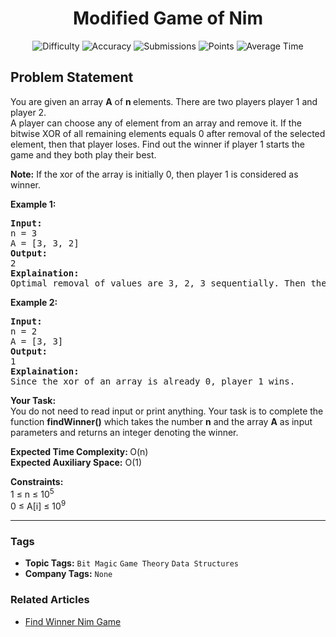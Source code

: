 <h1 align="center">Modified Game of Nim</h1>

<p align="center">
  <img alt="Difficulty" title="Difficulty" src="https://custom-icon-badges.demolab.com/badge/Difficulty: Medium-1F222E?style=for-the-badge&logoColor=white&logo=fire"/>
  <img alt="Accuracy" title="Accuracy" src="https://custom-icon-badges.demolab.com/badge/Accuracy: 57.13%25-1F222E?style=for-the-badge&logoColor=white&logo=target"/>
  <img alt="Submissions" title="Submissions" src="https://custom-icon-badges.demolab.com/badge/Submissions: 32K+-1F222E?style=for-the-badge&logoColor=white&logo=repo"/>
  <img alt="Points" title="Points" src="https://custom-icon-badges.demolab.com/badge/Points: 4-1F222E?style=for-the-badge&logoColor=white&logo=award"/>
  <img alt="Average Time" title="Average Time" src="https://custom-icon-badges.demolab.com/badge/Average%20Time: N/A-1F222E?style=for-the-badge&logoColor=white&logo=clock"/>
</p>

## Problem Statement

You are given an array <b>A</b> of <b>n </b>elements. There are two players player 1 and player 2.<br>A player can choose any of element from an array and remove it. If the bitwise XOR of all remaining elements equals 0 after removal of the selected element, then that player loses. Find out the winner if player 1 starts the game and they both play their best. 

<b>Note:</b> If the xor of the array is initially 0, then player 1 is considered as winner.

<b>Example 1:</b>

<pre><b>Input:</b> <br>n = 3
A = [3, 3, 2]
<b>Output:</b> <br>2
<b>Explaination:</b> <br>Optimal removal of values are 3, 2, 3 sequentially. Then the array is empty. So player 2 wins.</pre>

<b>Example 2:</b>

<pre><b>Input:</b> <br>n = 2
A = [3, 3]
<b>Output:</b> <br>1
<b>Explaination:</b> <br>Since the xor of an array is already 0, player 1 wins.</pre>

<b>Your Task:</b><br>You do not need to read input or print anything. Your task is to complete the function <b>findWinner()</b> which takes the number <b>n</b> and the array <b>A</b> as input parameters and returns an integer denoting the winner.

<b>Expected Time Complexity: </b>O(n)<br><b>Expected Auxiliary Space:</b> O(1)

<b>Constraints:</b><br>1 ≤ n ≤ 10<sup>5</sup><br>0 ≤ A[i] ≤ 10<sup>9</sup>


<hr>

### Tags
- **Topic Tags:** `Bit Magic` `Game Theory` `Data Structures`
- **Company Tags:** `None`

### Related Articles
- [Find Winner Nim Game](https://www.geeksforgeeks.org/find-winner-nim-game/)

